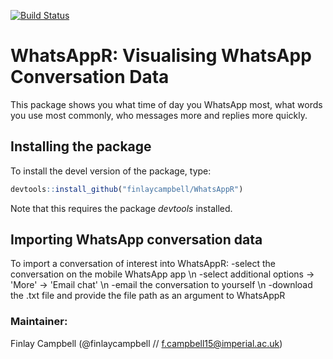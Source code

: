 [![Build Status](https://travis-ci.org/finlaycampbell/WhatsAppR.svg?branch=master)](https://travis-ci.org/finlaycampbell/WhatsAppR)

# WhatsAppR: Visualising WhatsApp Conversation Data

This package shows you what time of day you WhatsApp most, what words you use most commonly, who messages more and replies more quickly.


## Installing the package

To install the devel version of the package, type:
  
  ```r
  devtools::install_github("finlaycampbell/WhatsAppR")
  ```

Note that this requires the package *devtools* installed.


## Importing WhatsApp conversation data

To import a conversation of interest into WhatsAppR:
-select the conversation on the mobile WhatsApp app  \n
-select additional options -> 'More' -> 'Email chat'  \n
-email the conversation to yourself  \n
-download the .txt file and provide the file path as an argument to WhatsAppR


### Maintainer:
Finlay Campbell (@finlaycampbell // f.campbell15@imperial.ac.uk)
